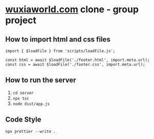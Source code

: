 # [wuxiaworld.com](wuxiaworld.com) clone - group project

## How to import html and css files
```
import { $loadFile } from 'scripts/loadFile.js';

const html = await $loadFile('./footer.html', import.meta.url);
const css = await $loadFile('./footer.css', import.meta.url);
```

## How to run the server
1. `cd server`
2. `npx tsc`
3. `node dist/app.js`

## Code Style
`npx prettier --write .`